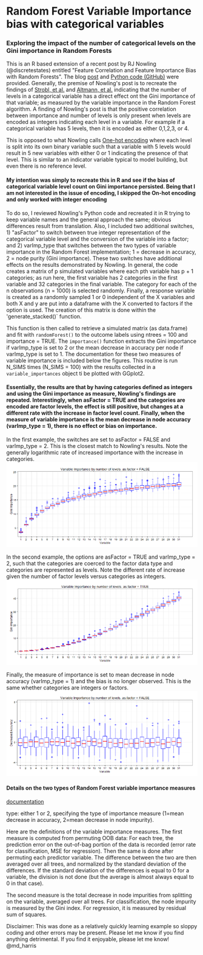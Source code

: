 # Random Forest Variable Importance bias with categorical variables

### Exploring the impact of the number of categorical levels on the Gini importance in Random Forests

This is an R based extension of a recent post by RJ Nowling (@discretestates) entitled "Feature Correlation and Feature Importance Bias with Random Forests".
The blog [post](http://rnowling.github.io/machine/learning/2015/08/10/random-forest-bias.html) and [Python code (GitHub)](https://gist.github.com/rnowling/a47f5f61bcf9df61d73e)
were provided.  Generally, the premise of Nowling's post is to recreate the findings of [Strobl, et al.](http://www.biomedcentral.com/1471-2105/8/25)
and [Altmann, et al.](http://bioinformatics.oxfordjournals.org/content/26/10/1340.short) indicating that the number of levels in a categorical variable has a direct effect ont the Gini importance of that variable; as measured by the variable importance in the Random Forest algorithm.
A finding of Nowling's post is that the positive correlation between importance and number of levels is only present when levels are encoded as integers indicating each level in a variable.  For example if a categorical variable has 5 levels, then it is encoded as either 0,1,2,3, or 4.
 
This is opposed to what Nowling calls [One-hot encoding](https://en.wikipedia.org/wiki/One-hot) where each level is split into its own binary variable such that a variable with 5 levels would result in 5 new variables with either 0 or 1 indicating the presence of that level. This is similar to an indicator variable typical to model building, but even there is no reference level.

#### My intention was simply to recreate this in R and see if the bias of categorical variable level count on Gini importance persisted.  Being that I am not interested in the issue of encoding, I skipped the On-hot encoding and only worked with integer encoding

To do so, I reviewed Nowling's Python code and recreated it in R trying to keep variable names and the general approach the same; obvious differences result from translation.
Also, I included two additional switches, 1) "asFactor" to switch between true integer representation of the categorical variable level and the conversion of the variable into a factor; and 2) varImp_type that switches between the two types of variable importance in the Random Forest implementation; 1 = decrease in accuracy, 2 = node purity (Gini importance).
These two switches have additional effects on the results demonstrated by Nowling.  In general, the code creates a matrix of p simulated variables where each pth variable has p + 1 categories; as run here, the first variable has 2 categories in the first variable and 32 categories in the final variable.
The category for each of the n observations (n = 1000) is selected randomly. Finally, a response variable is created as a randomly sampled 1 or 0 independent of the X variables and both X and y are put into a dataframe with the X converted to factors if the option is used. The creation of this matrix is done within the 'generate_stacked()` function.

This function is then called to retrieve a simulated matrix (as data.frame) and fit with `randomForest()` to the outcome labels using ntrees = 100 and importance = TRUE.  The `importance()` function extracts the Gini importance if varImp_type is set to 2 or the mean decrease in accuracy per node if varImp_type is set to 1. The documentation for these two measures of variable importance is included below the figures.
This routine is run N_SIMS times (N_SIMS = 100) with the results collected in a `variable_importances` object ti be plotted with GGplot2.

#### Essentially, the results are that by having categories defined as integers and using the Gini importance as measure, Nowling's findings are repeated.  Interestingly, when asFactor = TRUE and the categories are encoded are factor levels, the effect is still positive, but changes at a different rate with the increase in factor level count.  Finally, when the measure of variable importance is the mean decrease in node accuracy (varImp_type = 1), there is no effect or bias on importance. 

In the first example, the switches are set to asFactor = FALSE and varImp_type = 2.  This is the closest match to Nowling's results.  Note the generally logarithmic rate of increased importance with the increase in categories. 
![alt tag](https://github.com/mrecos/RF_bias_r/blob/master/graphics/RF_bias_factor_false.png)
 
In the second example, the options are asFactor = TRUE and varImp_type = 2, such that the categories are coerced to the factor data type and categories are represented as levels.  Note the different rate of increase given the number of factor levels versus categories as integers.
![alt tag](https://github.com/mrecos/RF_bias_r/blob/master/graphics/RF_bias_factor_true.png)

Finally, the measure of importance is set to mean decrease in node accuracy (varImp_type = 1) and the bias is no longer observed.  This is the same whether categories are integers or factors.
![alt tag](https://github.com/mrecos/RF_bias_r/blob/master/graphics/RF_accuracy.png)

#### Details on the two types of Random Forest variable importance measures
[documentation](http://www.inside-r.org/packages/cran/randomForest/docs/importance)

type:
either 1 or 2, specifying the type of importance measure (1=mean decrease in accuracy, 2=mean decrease in node impurity).

Here are the definitions of the variable importance measures. The first measure is computed from permuting OOB data: For each tree, the prediction error on the out-of-bag portion of the data is recorded (error rate for classification, MSE for regression). Then the same is done after permuting each predictor variable. The difference between the two are then averaged over all trees, and normalized by the standard deviation of the differences. If the standard deviation of the differences is equal to 0 for a variable, the division is not done (but the average is almost always equal to 0 in that case).

The second measure is the total decrease in node impurities from splitting on the variable, averaged over all trees. For classification, the node impurity is measured by the Gini index. For regression, it is measured by residual sum of squares.


Disclaimer: This was done as a relatively quickly learning example so sloppy coding and other errors may be present. Please let me know if you find anything detrimental.
If you find it enjoyable, please let me know! @md_harris


